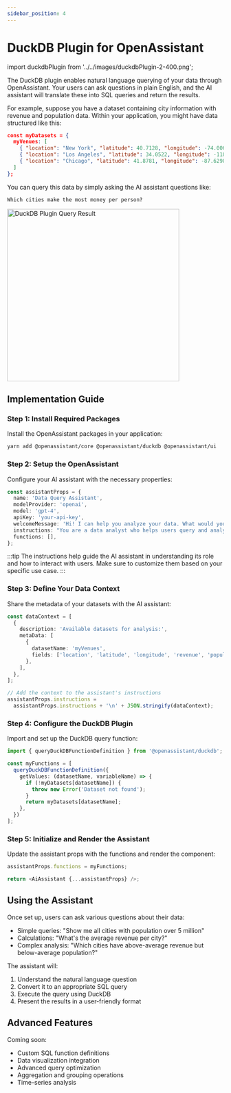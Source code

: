 ```yaml
---
sidebar_position: 4
---
```


# DuckDB Plugin for OpenAssistant

import duckdbPlugin from '../../images/duckdbPlugin-2-400.png';

The DuckDB plugin enables natural language querying of your data through OpenAssistant. Your users can ask questions in plain English, and the AI assistant will translate these into SQL queries and return the results.

For example, suppose you have a dataset containing city information with revenue and population data. Within your application, you might have data structured like this:

```json
const myDatasets = {
  myVenues: [
    { "location": "New York", "latitude": 40.7128, "longitude": -74.0060, "revenue": 12500000, "population": 8400000 },
    { "location": "Los Angeles", "latitude": 34.0522, "longitude": -118.2437, "revenue": 9800000, "population": 3900000 },
    { "location": "Chicago", "latitude": 41.8781, "longitude": -87.6298, "revenue": 7200000, "population": 2700000 }
  ]
};
```

You can query this data by simply asking the AI assistant questions like:
```text
Which cities make the most money per person?
```

<img src={duckdbPlugin} width="400" alt="DuckDB Plugin Query Result" />

## Implementation Guide

### Step 1: Install Required Packages

Install the OpenAssistant packages in your application:

```bash
yarn add @openassistant/core @openassistant/duckdb @openassistant/ui
```

### Step 2: Setup the OpenAssistant

Configure your AI assistant with the necessary properties:

```typescript
const assistantProps = {
  name: 'Data Query Assistant',
  modelProvider: 'openai',
  model: 'gpt-4',
  apiKey: 'your-api-key',
  welcomeMessage: 'Hi! I can help you analyze your data. What would you like to know?',
  instructions: "You are a data analyst who helps users query and analyze data. When users ask questions, translate them into SQL queries and explain the results in simple terms.",
  functions: [],
};
```

:::tip
The instructions help guide the AI assistant in understanding its role and how to interact with users. Make sure to customize them based on your specific use case.
:::

### Step 3: Define Your Data Context

Share the metadata of your datasets with the AI assistant:

```typescript
const dataContext = [
  {
    description: 'Available datasets for analysis:',
    metaData: [
      {
        datasetName: 'myVenues',
        fields: ['location', 'latitude', 'longitude', 'revenue', 'population'],
      },
    ],
  },
];

// Add the context to the assistant's instructions
assistantProps.instructions = 
  assistantProps.instructions + '\n' + JSON.stringify(dataContext);
```

### Step 4: Configure the DuckDB Plugin

Import and set up the DuckDB query function:

```typescript
import { queryDuckDBFunctionDefinition } from '@openassistant/duckdb';

const myFunctions = [
  queryDuckDBFunctionDefinition({
    getValues: (datasetName, variableName) => {
      if (!myDatasets[datasetName]) {
        throw new Error('Dataset not found');
      }
      return myDatasets[datasetName];
    },
  })
];
```

### Step 5: Initialize and Render the Assistant

Update the assistant props with the functions and render the component:

```typescript
assistantProps.functions = myFunctions;

return <AiAssistant {...assistantProps} />;
```

## Using the Assistant

Once set up, users can ask various questions about their data:

- Simple queries: "Show me all cities with population over 5 million"
- Calculations: "What's the average revenue per city?"
- Complex analysis: "Which cities have above-average revenue but below-average population?"

The assistant will:
1. Understand the natural language question
2. Convert it to an appropriate SQL query
3. Execute the query using DuckDB
4. Present the results in a user-friendly format

## Advanced Features

Coming soon:
- Custom SQL function definitions
- Data visualization integration
- Advanced query optimization
- Aggregation and grouping operations
- Time-series analysis

